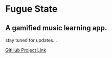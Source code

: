 # Fugue State

## A gamified music learning app.

stay tuned for updates...

[GitHub Project Link](https://github.com/users/kabaskill/projects/1)
